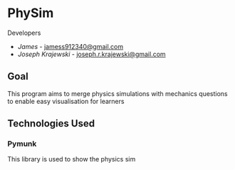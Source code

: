 # PhySim

Developers
- *James* - jamess912340@gmail.com
- *Joseph Krajewski* - joseph.r.krajewski@gmail.com

## Goal
This program aims to merge physics simulations with mechanics questions to enable easy visualisation for learners


## Technologies Used

### Pymunk
This library is used to show the physics sim

###